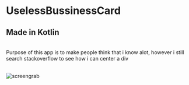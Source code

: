 # UselessBussinessCard
## Made in Kotlin
<br>Purpose of this app is to make people think that i know alot, however i still search stackoverflow to see how i can center a div
<br>
<br>


![screengrab](https://github.com/devfaizan/UselessBussinessCard/assets/57047429/915f6331-1bf9-4748-aba0-a846fc143891)
